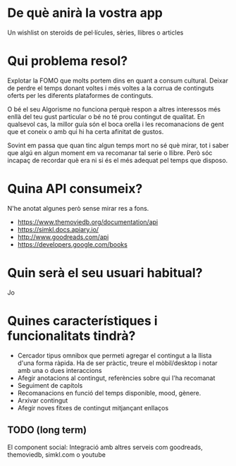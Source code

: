 # De què anirà la vostra app

Un wishlist on steroids de pel·lícules, sèries, llibres o articles

# Qui problema resol?

Explotar la FOMO que molts portem dins en quant a consum cultural.
Deixar de perdre el temps donant voltes i més voltes a la corrua de continguts oferts per les diferents plataformes de continguts.

O bé el seu Algorisme no funciona perquè respon a altres interessos més enllà del teu gust particular o bé no té prou contingut de qualitat.
En qualsevol cas, la millor guía són el boca orella i les recomanacions de gent que et coneix o amb qui hi ha certa afinitat de gustos.

Sovint em passa que quan tinc algun temps mort no sé què mirar, tot i saber que algú en algun moment em va recomanar tal serie o llibre. Però sóc incapaç de recordar què era ni si és el més adequat pel temps que disposo.

# Quina API consumeix?

N'he anotat algunes però sense mirar res a fons.

- https://www.themoviedb.org/documentation/api
- https://simkl.docs.apiary.io/
- http://www.goodreads.com/api
- https://developers.google.com/books

# Quin serà el seu usuari habitual?

Jo

# Quines característiques i funcionalitats tindrà?

- Cercador tipus omnibox que permeti agregar el contingut a la llista d'una forma ràpida. Ha de ser pràctic, treure el mòbil/desktop i notar amb una o dues interaccions
- Afegir anotacions al contingut, referències sobre qui l'ha recomanat
- Seguiment de capítols
- Recomanacions en funció del temps disponible, mood, gènere.
- Arxivar contingut
- Afegir noves fitxes de contingut mitjançant enllaços

## TODO (long term)

El component social: Integració amb altres serveis com goodreads, themoviedb, simkl.com o youtube
